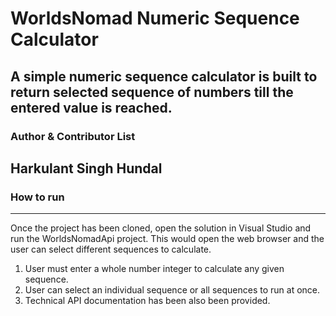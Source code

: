 # WorldsNomad Numeric Sequence Calculator

A simple numeric sequence calculator is built to return selected sequence of numbers till the entered value is reached.
---

### Author & Contributor List

Harkulant Singh Hundal
---


### How to run
---

Once the project has been cloned, open the solution in Visual Studio and run the WorldsNomadApi project.
This would open the web browser and the user can select different sequences to calculate.

1. User must enter a whole number integer to calculate any given sequence.
2. User can select an individual sequence or all sequences to run at once.
3. Technical API documentation has been also been provided.